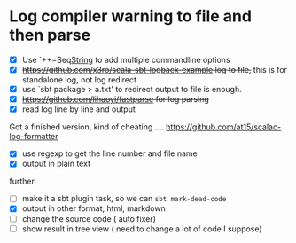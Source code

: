 # Log compiler warning to file and then parse

- [x] Use `++=Seq[String]("-Yxxx","-Yxxx") to add multiple commandline options
- [x] ~~https://github.com/x3ro/scala-sbt-logback-example log to file,~~ this is for standalone log, not log redirect
- [x] use `sbt package > a.txt' to redirect output to file is enough.
- [x] ~~https://github.com/lihaoyi/fastparse for log parsing~~
- [x] read log line by line and output

Got a finished version, kind of cheating ....  https://github.com/at15/scalac-log-formatter

- [x] use regexp to get the line number and file name
- [x] output in plain text

further

- [ ] make it a sbt plugin task, so we can `sbt mark-dead-code`
- [x] output in other format, html, markdown
- [ ] change the source code ( auto fixer)
- [ ] show result in tree view ( need to change a lot of code I suppose)
